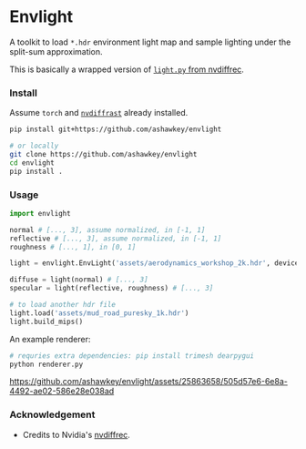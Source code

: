 # Envlight

A toolkit to load `*.hdr` environment light map and sample lighting under the split-sum approximation.

This is basically a wrapped version of [`light.py` from nvdiffrec](https://github.com/NVlabs/nvdiffrec/blob/main/render/light.py).

### Install

Assume `torch` and [`nvdiffrast`](https://nvlabs.github.io/nvdiffrast/#linux) already installed.

```bash
pip install git+https://github.com/ashawkey/envlight

# or locally
git clone https://github.com/ashawkey/envlight
cd envlight
pip install .
```

### Usage

```python
import envlight

normal # [..., 3], assume normalized, in [-1, 1]
reflective # [..., 3], assume normalized, in [-1, 1]
roughness # [..., 1], in [0, 1]

light = envlight.EnvLight('assets/aerodynamics_workshop_2k.hdr', device='cuda')

diffuse = light(normal) # [..., 3]
specular = light(reflective, roughness) # [..., 3]

# to load another hdr file
light.load('assets/mud_road_puresky_1k.hdr')
light.build_mips()
```

An example renderer:
```bash
# requries extra dependencies: pip install trimesh dearpygui
python renderer.py
```

https://github.com/ashawkey/envlight/assets/25863658/505d57e6-6e8a-4492-ae02-586e28e038ad


### Acknowledgement
* Credits to Nvidia's [nvdiffrec](https://github.com/NVlabs/nvdiffrec).
